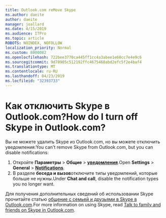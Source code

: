```yaml
---
title: Outlook.com reMove Skype
ms.author: daeite
author: daeite
manager: joallard
ms.date: 4/15/2019
ms.audience: ITPro
ms.topic: article
ROBOTS: NOINDEX, NOFOLLOW
localization_priority: Normal
ms.custom: 8000082
ms.openlocfilehash: 722bee3770ca445ff1cc4a3abee1e60cc7e4e9c6
ms.sourcegitcommit: 9d78905c512192ffc4675468abd2efc5f2e4baf4
ms.translationtype: MT
ms.contentlocale: ru-RU
ms.lasthandoff: 04/23/2019
ms.locfileid: "32393733"
---
```

# <a name="how-do-i-turn-off-skype-in-outlookcom"></a><span data-ttu-id="32fcf-102">Как отключить Skype в Outlook.com?</span><span class="sxs-lookup"><span data-stu-id="32fcf-102">How do I turn off Skype in Outlook.com?</span></span>

<span data-ttu-id="32fcf-103">Вы не можете удалить Skype из Outlook.com, но вы можете отключить уведомления:</span><span class="sxs-lookup"><span data-stu-id="32fcf-103">You can't remove Skype from Outlook.com, but you can disable notifications:</span></span>

1. <span data-ttu-id="32fcf-104">Откройте **Параметры** > **Общие** > **[уведомления](https://go.microsoft.com/fwlink/?linkid=2031594)**.</span><span class="sxs-lookup"><span data-stu-id="32fcf-104">Open **Settings** > **General** > **[Notifications](https://go.microsoft.com/fwlink/?linkid=2031594)**.</span></span> 
2. <span data-ttu-id="32fcf-105">В разделе **беседа и вызов**отключите типы уведомлений, которые больше не нужны.</span><span class="sxs-lookup"><span data-stu-id="32fcf-105">Under **Chat and call**, disable the notification types you no longer want.</span></span>

<span data-ttu-id="32fcf-106">Для получения дополнительных сведений об использовании Skype прочитайте статью [общение с семьей и друзьями в Skype в Outlook.com](https://support.office.com/article/83c6a5b1-3921-479c-b9e9-e753ce59c1fa).</span><span class="sxs-lookup"><span data-stu-id="32fcf-106">For more information on using Skype, read [Talk to family and friends on Skype in Outlook.com](https://support.office.com/article/83c6a5b1-3921-479c-b9e9-e753ce59c1fa).</span></span>